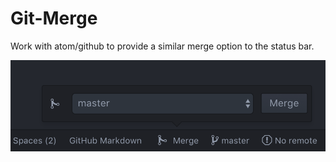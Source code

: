 # Git-Merge

Work with atom/github to provide a similar merge option to the status bar.

![A screenshot of your package](Screenshot.png)
